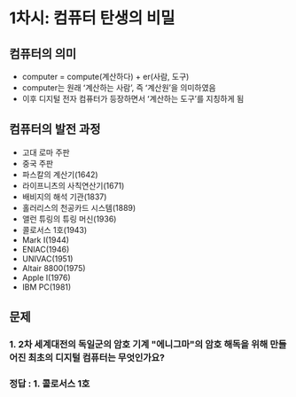 # 1차시: 컴퓨터 탄생의 비밀

## 컴퓨터의 의미
- computer = compute(계산하다) + er(사람, 도구)
- computer는 원래 ʻ계산하는 사람’, 즉 ʻ계산원’을 의미하였음
- 이후 디지털 전자 컴퓨터가 등장하면서 ʻ계산하는 도구’를 지칭하게 됨

## 컴퓨터의 발전 과정
- 고대 로마 주판
- 중국 주판
- 파스칼의 계산기(1642)
- 라이프니츠의 사칙연산기(1671)
- 배비지의 해석 기관(1837)
- 홀러리스의 천공카드 시스템(1889)
- 앨런 튜링의 튜링 머신(1936)
- 콜로서스 1호(1943)
- Mark Ⅰ(1944)
- ENIAC(1946)
- UNIVAC(1951)
- Altair 8800(1975)
- Apple Ⅰ(1976)
- IBM PC(1981)

## 문제
### 1. 2차 세계대전의 독일군의 암호 기계 "에니그마"의 암호 해독을 위해 만들어진 최초의 디지털 컴퓨터는 무엇인가요?

### 정답 : 1. 콜로서스 1호

